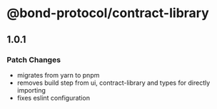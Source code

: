 # @bond-protocol/contract-library

## 1.0.1

### Patch Changes

- migrates from yarn to pnpm
- removes build step from ui, contract-library and types for directly importing
- fixes eslint configuration
